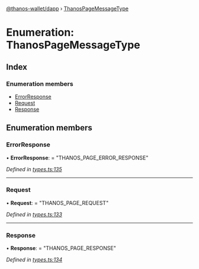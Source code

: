 [@thanos-wallet/dapp](../README.md) › [ThanosPageMessageType](thanospagemessagetype.md)

# Enumeration: ThanosPageMessageType

## Index

### Enumeration members

* [ErrorResponse](thanospagemessagetype.md#errorresponse)
* [Request](thanospagemessagetype.md#request)
* [Response](thanospagemessagetype.md#response)

## Enumeration members

###  ErrorResponse

• **ErrorResponse**: = "THANOS_PAGE_ERROR_RESPONSE"

*Defined in [types.ts:135](https://github.com/madfish-solutions/thanoswallet-dapp/blob/5043365/src/types.ts#L135)*

___

###  Request

• **Request**: = "THANOS_PAGE_REQUEST"

*Defined in [types.ts:133](https://github.com/madfish-solutions/thanoswallet-dapp/blob/5043365/src/types.ts#L133)*

___

###  Response

• **Response**: = "THANOS_PAGE_RESPONSE"

*Defined in [types.ts:134](https://github.com/madfish-solutions/thanoswallet-dapp/blob/5043365/src/types.ts#L134)*
